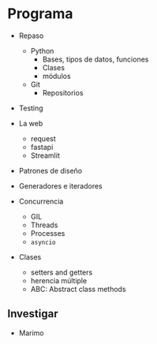 # Programa

- Repaso
  - Python
    - Bases, tipos de datos, funciones
    - Clases
    - módulos
  - Git
    - Repositorios
- Testing
- La web
  - request
  - fastapi
  - Streamlit
- Patrones de diseño
- Generadores e iteradores
- Concurrencia
  - GIL 
  - Threads
  - Processes
  - `asyncio`
  
- Clases
  - setters and getters
  - herencia múltiple
  - ABC: Abstract class methods

## Investigar

- Marimo

  